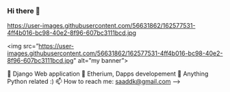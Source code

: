 ### Hi there 👋

https://user-images.githubusercontent.com/56631862/162577531-4ff4b016-bc98-40e2-8f96-607bc3111bcd.jpg

<img src=”https://user-images.githubusercontent.com/56631862/162577531-4ff4b016-bc98-40e2-8f96-607bc3111bcd.jpg" alt=”my banner”>



🔭 Django Web application
🌱 Etherium, Dapps developement
💬 Anything Python related :)
📫 How to reach me: saaddk@gmail.com
-->
